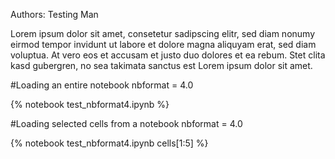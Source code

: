 
Authors: Testing Man


Lorem ipsum dolor sit amet, consetetur sadipscing elitr, sed diam nonumy eirmod
tempor invidunt ut labore et dolore magna aliquyam erat, sed diam voluptua. At
vero eos et accusam et justo duo dolores et ea rebum. Stet clita kasd gubergren,
no sea takimata sanctus est Lorem ipsum dolor sit amet.

#Loading an entire notebook nbformat = 4.0

{% notebook test_nbformat4.ipynb %}

#Loading selected cells from a notebook nbformat = 4.0

{% notebook test_nbformat4.ipynb cells[1:5] %}
